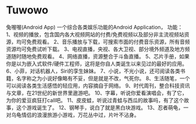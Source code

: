 # Tuwowo
兔喔喔(Android App)
一个综合各类娱乐功能的Android Application，
功能：
  1、视频的播放，包含国内各大视频网站的付费/免费视频以及部分非主流视频站资源，均可免费观看。
  2、音乐播放与下载，可搜索市面的付费音乐资源，所有音频资源均可免费试听下载。
  3、电视直播，央视、各大卫视、部分境外频道及地方频道随时随地免费观看。
  4、网络直播，资源整合于斗鱼直播。
  5、芯片手册，如果你是以为嵌入式软件/硬件工程师，这将是你自人类诞生以来见过的最好的应用。
  6、小菲，对话机器人，Siri的孪生妹妹。
  7、小说，不光小说，还可阅读各类书籍，名字称之为小说好像略有不妥，但是就是不改，气死你。
  8、生活随笔，一个可以阅读各类生活感悟的轻应用，内容摘自于网络。
  9、时代周刊，整合科技资讯与文章，在21世纪的新世界里遨游吧。
  10、字幕，听说你爱看演唱会，有了它，为你的爱豆疯狂打call吧。
  11、皮皮蛙，听说过青蛙与西瓜的故事吗，有了这个故事，这个游戏诞生了。
  12、钢琴手，说白了就是黑白块游戏。
  13、忍者萌龟，一对乌龟情侣的浪漫旅游小游戏，万花丛中过，片叶不沾身。